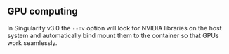 ## GPU computing

In Singularity v3.0 the `--nv` option will look for NVIDIA libraries on the host system and automatically bind mount them to the container so that GPUs work seamlessly.
